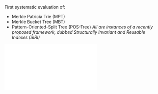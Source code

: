 First systematic evaluation of:
- Merkle Patricia Trie (MPT)
- Merkle Bucket Tree (MBT)
- Pattern-Oriented-Split Tree (POS-Tree)
*All are instances of a recently proposed framework, dubbed Structurally Invariant and Reusable Indexes (SIRI)*

![](../public/88fdfacc90b9790d368ed9842794acee.pdf)